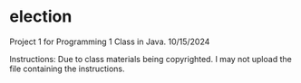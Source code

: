 # election
Project 1 for Programming 1 Class in Java.
10/15/2024

Instructions: Due to class materials being copyrighted. I may not upload the file containing the instructions.
